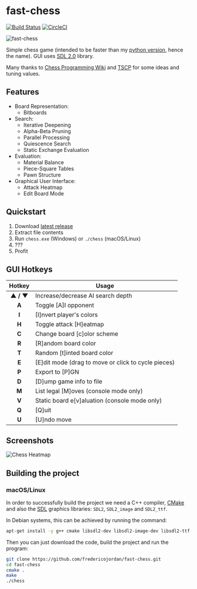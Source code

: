 # fast-chess

[![Build Status](https://travis-ci.org/fredericojordan/fast-chess.svg?branch=master)](https://travis-ci.org/fredericojordan/fast-chess) [![CircleCI](https://circleci.com/gh/fredericojordan/fast-chess.svg?style=svg)](https://circleci.com/gh/fredericojordan/fast-chess)

![fast-chess](http://i.imgur.com/O6rcSqu.png)

Simple chess game (intended to be faster than my [python version](https://github.com/fredericojordan/chess), hence the name). GUI uses [SDL 2.0](https://www.libsdl.org/) library.

Many thanks to [Chess Programming Wiki](http://chessprogramming.wikispaces.com) and [TSCP](http://www.tckerrigan.com/Chess/TSCP/) for some ideas and tuning values.

## Features

- Board Representation:
    - Bitboards
- Search:
    - Iterative Deepening
    - Alpha-Beta Pruning
    - Parallel Processing
    - Quiescence Search
    - Static Exchange Evaluation
- Evaluation:
    - Material Balance
    - Piece-Square Tables
    - Pawn Structure
- Graphical User Interface:
    - Attack Heatmap
    - Edit Board Mode

## Quickstart

1. Download [latest release](https://github.com/fredericojordan/fast-chess/releases)
2. Extract file contents
3. Run `chess.exe` (Windows) or `./chess` (macOS/Linux)
4. ???
5. Profit

## GUI Hotkeys

|   Hotkey    |                     Usage                           |
| :---------: | --------------------------------------------------- |
|  **▲ / ▼**  | Increase/decrease AI search depth                   |
|    **A**    | Toggle [A]I opponent                                |
|    **I**    | [I]nvert player's colors                            |
|    **H**    | Toggle attack [H]eatmap                             |
|    **C**    | Change board [c]olor scheme                         |
|    **R**    | [R]andom board color                                |
|    **T**    | Random [t]inted board color                         |
|    **E**    | [E]dit mode (drag to move or click to cycle pieces) |
|    **P**    | Export to [P]GN                                     |
|    **D**    | [D]ump game info to file                            |
|    **M**    | List legal [M]oves (console mode only)              |
|    **V**    | Static board e[v]aluation (console mode only)       |
|    **Q**    | [Q]uit                                              |
|    **U**    | [U]ndo move                                         |

## Screenshots

![Chess Heatmap](http://i.imgur.com/qvwbINN.png)

## Building the project

### macOS/Linux

In order to successfully build the project we need a C++ compiler, [CMake](https://cmake.org/) and also the [SDL](https://www.libsdl.org/) graphics libraries: `SDL2`, `SDL2_image` and `SDL2_ttf`.

In Debian systems, this can be achieved by running the command:

```bash
apt-get install -y g++ cmake libsdl2-dev libsdl2-image-dev libsdl2-ttf-dev
```

Then you can just download the code, build the project and run the program:

```bash
git clone https://github.com/fredericojordan/fast-chess.git
cd fast-chess
cmake .
make
./chess
```
